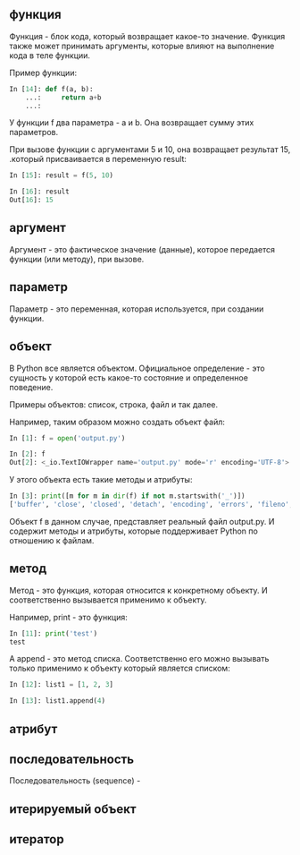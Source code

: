 ## функция

Функция - блок кода, который возвращает какое-то значение. Функция также может принимать аргументы, которые влияют на выполнение кода в теле функции.

Пример функции:
```python
In [14]: def f(a, b):
    ...:     return a+b
    ...:
```
    
У функции f два параметра - a и b.
Она возвращает сумму этих параметров.

При вызове функции с аргументами 5 и 10, она возвращает результат 15, .который присваивается в переменную result:
```python
In [15]: result = f(5, 10)

In [16]: result
Out[16]: 15
```

## аргумент

Аргумент - это фактическое значение (данные), которое передается функции (или методу), при вызове.

## параметр

Параметр - это переменная, которая используется, при создании функции.

## объект

В Python все является объектом. Официальное определение - это сущность у которой есть какое-то состояние и определенное поведение. 

Примеры объектов: список, строка, файл и так далее.

Например, таким образом можно создать объект файл:
```python
In [1]: f = open('output.py')

In [2]: f
Out[2]: <_io.TextIOWrapper name='output.py' mode='r' encoding='UTF-8'>

```

У этого объекта есть такие методы и атрибуты:
```python
In [3]: print([m for m in dir(f) if not m.startswith('_')])
['buffer', 'close', 'closed', 'detach', 'encoding', 'errors', 'fileno', 'flush', 'isatty', 'line_buffering', 'mode', 'name', 'newlines', 'read', 'readable', 'readline', 'readlines', 'seek', 'seekable', 'tell', 'truncate', 'writable', 'write', 'writelines']
```

Объект f в данном случае, представляет реальный файл output.py. И содержит методы и атрибуты, которые поддерживает Python по отношению к файлам.

## метод

Метод - это функция, которая относится к конкретному объекту. И соответственно вызывается применимо к объекту.

Например, print - это функция:
```python
In [11]: print('test')
test
```

А append - это метод списка. Соответственно его можно вызывать только применимо к объекту который является списком:
```python
In [12]: list1 = [1, 2, 3]

In [13]: list1.append(4)

```

## атрибут

## последовательность

Последовательность (sequence) - 

## итерируемый объект

## итератор

